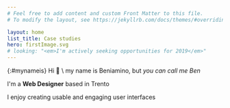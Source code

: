 ```yaml
---
# Feel free to add content and custom Front Matter to this file.
# To modify the layout, see https://jekyllrb.com/docs/themes/#overriding-theme-defaults

layout: home
list_title: Case studies
hero: firstImage.svg
# looking: "<em>I'm actively seeking opportunities for 2019</em>"
---
```


{:#mynameis}
Hi 👋 \\
my name is Beniamino, but *you can call me Ben*

I'm a **Web Designer** based in Trento

I enjoy creating usable and engaging user interfaces

<!-- I like micro-interactions and chill music. <br> -->

<!-- my focuses are front-end development and Interaction Design
with passion for  -->

<!-- I'm an Interaction Designer with a focus on Motion graphics and front-end development -->

<!-- I'm a multi disciplinary web designer
with a passion for micro-interactions and chill music -->